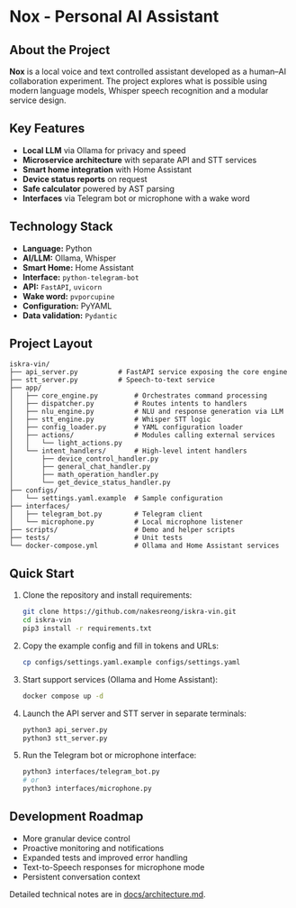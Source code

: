 # Nox - Personal AI Assistant

## About the Project

**Nox** is a local voice and text controlled assistant developed as a human–AI collaboration experiment. The project explores what is possible using modern language models, Whisper speech recognition and a modular service design.

## Key Features

- **Local LLM** via Ollama for privacy and speed
- **Microservice architecture** with separate API and STT services
- **Smart home integration** with Home Assistant
- **Device status reports** on request
- **Safe calculator** powered by AST parsing
- **Interfaces** via Telegram bot or microphone with a wake word

## Technology Stack

- **Language:** Python
- **AI/LLM:** Ollama, Whisper
- **Smart Home:** Home Assistant
- **Interface:** `python-telegram-bot`
- **API:** `FastAPI`, `uvicorn`
- **Wake word:** `pvporcupine`
- **Configuration:** PyYAML
- **Data validation:** `Pydantic`

## Project Layout

```
iskra-vin/
├── api_server.py          # FastAPI service exposing the core engine
├── stt_server.py          # Speech-to-text service
├── app/
│   ├── core_engine.py         # Orchestrates command processing
│   ├── dispatcher.py          # Routes intents to handlers
│   ├── nlu_engine.py          # NLU and response generation via LLM
│   ├── stt_engine.py          # Whisper STT logic
│   ├── config_loader.py       # YAML configuration loader
│   ├── actions/               # Modules calling external services
│   │   └── light_actions.py
│   └── intent_handlers/       # High-level intent handlers
│       ├── device_control_handler.py
│       ├── general_chat_handler.py
│       ├── math_operation_handler.py
│       └── get_device_status_handler.py
├── configs/
│   └── settings.yaml.example  # Sample configuration
├── interfaces/
│   ├── telegram_bot.py        # Telegram client
│   └── microphone.py          # Local microphone listener
├── scripts/                   # Demo and helper scripts
├── tests/                     # Unit tests
└── docker-compose.yml         # Ollama and Home Assistant services
```

## Quick Start

1. Clone the repository and install requirements:
   ```bash
   git clone https://github.com/nakesreong/iskra-vin.git
   cd iskra-vin
   pip3 install -r requirements.txt
   ```
2. Copy the example config and fill in tokens and URLs:
   ```bash
   cp configs/settings.yaml.example configs/settings.yaml
   ```
3. Start support services (Ollama and Home Assistant):
   ```bash
   docker compose up -d
   ```
4. Launch the API server and STT server in separate terminals:
   ```bash
   python3 api_server.py
   python3 stt_server.py
   ```
5. Run the Telegram bot or microphone interface:
   ```bash
   python3 interfaces/telegram_bot.py
   # or
   python3 interfaces/microphone.py
   ```

## Development Roadmap

- More granular device control
- Proactive monitoring and notifications
- Expanded tests and improved error handling
- Text-to-Speech responses for microphone mode
- Persistent conversation context

Detailed technical notes are in [docs/architecture.md](docs/architecture.md).
